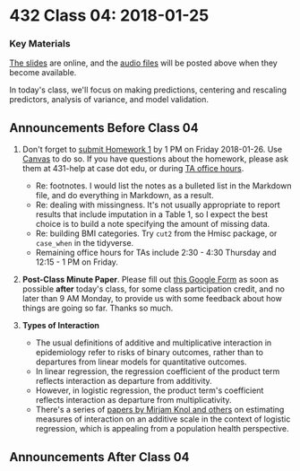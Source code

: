 # 432 Class 04: 2018-01-25

### Key Materials

[The slides](https://github.com/THOMASELOVE/432-2018/tree/master/slides/class04) are online, and the [audio files](https://github.com/THOMASELOVE/432-2018/tree/master/slides/class04) will be posted above when they become available.

In today's class, we'll focus on making predictions, centering and rescaling predictors, analysis of variance, and model validation.

## Announcements Before Class 04

1. Don't forget to [submit Homework 1](https://github.com/THOMASELOVE/432-2018/tree/master/assignments/hw1) by 1 PM on Friday 2018-01-26. Use [Canvas](https://canvas.case.edu) to do so. If you have questions about the homework, please ask them at 431-help at case dot edu, or during [TA office hours](https://github.com/THOMASELOVE/432-2018/blob/master/SCHEDULE.md#teaching-assistant-office-hours).
    - Re: footnotes. I would list the notes as a bulleted list in the Markdown file, and do everything in Markdown, as a result.
    - Re: dealing with missingness. It's not usually appropriate to report results that include imputation in a Table 1, so I expect the best choice is to build a note specifying the amount of missing data.
    - Re: building BMI categories. Try `cut2` from the Hmisc package, or `case_when` in the tidyverse.
    - Remaining office hours for TAs include 2:30 - 4:30 Thursday and 12:15 - 1 PM on Friday.

2. **Post-Class Minute Paper**. Please fill out [this Google Form](https://goo.gl/forms/N281latgrk3wqJvf1) as soon as possible **after** today's class, for some class participation credit, and no later than 9 AM Monday, to provide us with some feedback about how things are going so far. Thanks so much.

3. **Types of Interaction** 
    - The usual definitions of additive and multiplicative interaction in epidemiology refer to risks of binary outcomes, rather than to departures from linear models for quantitative outcomes.
    - In linear regression, the regression coefficient of the product term reflects interaction as departure from additivity. 
    - However, in logistic regression, the product term's coefficient reflects interaction as departure from multiplicativity. 
    - There's a series of [papers by Mirjam Knol and others](https://www.ncbi.nlm.nih.gov/pmc/articles/PMC3115067/) on estimating measures of interaction on an additive scale in the context of logistic regression, which is appealing from a population health perspective.

## Announcements After Class 04
